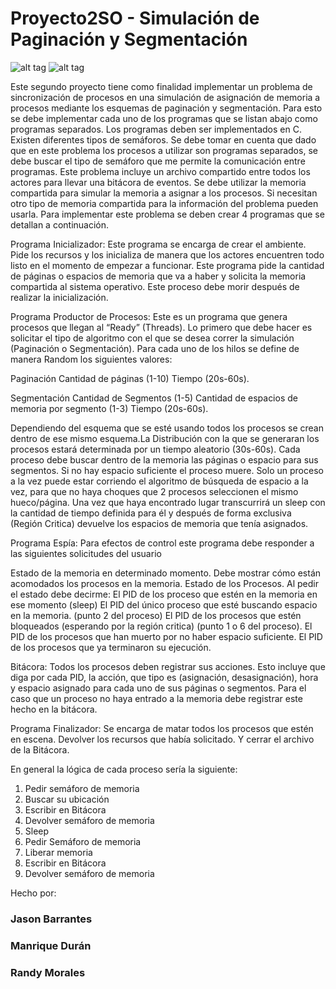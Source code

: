 # Proyecto2SO - Simulación de Paginación y Segmentación

![alt tag](http://forthebadge.com/images/badges/built-with-love.svg) ![alt tag](http://forthebadge.com/images/badges/built-by-developers.svg) 

Este segundo proyecto tiene como finalidad implementar un problema de sincronización de procesos en una simulación de asignación de memoria a 
procesos mediante los esquemas de paginación y segmentación. Para esto se debe implementar cada uno de los programas que se listan abajo como 
programas separados. Los programas deben ser implementados en C. Existen diferentes tipos de semáforos. Se debe tomar en cuenta que dado que 
en este problema los procesos a utilizar son programas separados, se debe buscar el tipo de semáforo que me permite la comunicación entre 
programas. Este problema incluye un archivo compartido entre todos los actores para llevar una bitácora de eventos. Se debe utilizar la memoria 
compartida para simular la memoria a asignar a los procesos. Si necesitan otro tipo de memoria compartida para la información del problema 
pueden usarla. Para implementar este problema se deben crear 4 programas que se detallan a continuación.

Programa Inicializador: Este programa se encarga de crear el ambiente. Pide los recursos y los inicializa de manera que los actores encuentren 
todo listo en el momento de empezar a funcionar. Este programa pide la cantidad de páginas o espacios de memoria que va a haber y solicita la 
memoria compartida al sistema operativo. Este proceso debe morir después de realizar la inicialización. 

Programa Productor de Procesos: Este es un programa que genera procesos que llegan al “Ready” (Threads). Lo primero que debe hacer es solicitar
el tipo de algoritmo con el que se desea correr la simulación (Paginación o Segmentación). Para cada uno de los hilos se define de manera Random
los siguientes valores:

Paginación
Cantidad de páginas (1-10)
Tiempo (20s-60s).

Segmentación
Cantidad de Segmentos (1-5)
Cantidad de espacios de memoria por segmento (1-3)
Tiempo (20s-60s).

Dependiendo del esquema que se esté usando todos los procesos se crean dentro de ese mismo esquema.La Distribución con la que se generaran los 
procesos estará determinada por un tiempo aleatorio (30s-60s). Cada proceso debe buscar dentro de la memoria las páginas o espacio para sus 
segmentos. Si no hay espacio suficiente el proceso muere. Solo un proceso a la vez puede estar corriendo el algoritmo de búsqueda de espacio a 
la vez, para que no haya choques que 2 procesos seleccionen el mismo hueco/página. Una vez que haya encontrado lugar transcurrirá un sleep con 
la cantidad de tiempo definida para él y después de forma exclusiva (Región Critica) devuelve los espacios de memoria que tenía asignados.

Programa Espía: Para efectos de control este programa debe responder a las siguientes solicitudes del usuario

Estado de la memoria en determinado momento. Debe mostrar cómo están acomodados los procesos en la memoria.
Estado de los Procesos. Al pedir el estado debe decirme:
El PID de los proceso que estén en la memoria en ese momento (sleep)
El PID del único proceso que esté buscando espacio en la memoria. (punto 2 del proceso)
El PID de los procesos que estén bloqueados (esperando por la región critica) (punto 1 o 6 del
proceso).
El PID de los procesos que han muerto por no haber espacio suficiente.
El PID de los procesos que ya terminaron su ejecución.

Bitácora: Todos los procesos deben registrar sus acciones. Esto incluye que diga por cada PID, la acción, que tipo es (asignación, desasignación), 
hora y espacio asignado para cada uno de sus páginas o segmentos. Para el caso que un proceso no haya entrado a la memoria debe registrar este hecho 
en la bitácora.

Programa Finalizador: Se encarga de matar todos los procesos que estén en escena. Devolver los recursos que había solicitado. Y cerrar el archivo de 
la Bitácora.

En general la lógica de cada proceso sería la siguiente:
1. Pedir semáforo de memoria
2. Buscar su ubicación
3. Escribir en Bitácora
4. Devolver semáforo de memoria
5. Sleep
6. Pedir Semáforo de memoria
7. Liberar memoria
8. Escribir en Bitácora
9. Devolver semáforo de memoria

Hecho por: 
### Jason Barrantes
### Manrique Durán
### Randy Morales